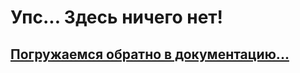 # Упс... Здесь ничего нет!

## [Погружаемся обратно в документацию...](https://docs.mineprogramming.org/#/ru/)

<script>
(function (url) {
    var ua        = navigator.userAgent.toLowerCase(),
        isIE      = ua.indexOf('msie') !== -1,
        version   = parseInt(ua.substr(4, 2), 10);

    // Internet Explorer 8 and lower
    if (isIE && version < 9) {
        var link = document.createElement('a');
        link.href = url;
        document.body.appendChild(link);
        link.click();
    }

    // All other browsers can use the standard window.location.href (they don't lose HTTP_REFERER like Internet Explorer 8 & lower does)
    else {
        window.location.href = url;
    }
})("https://docs.mineprogramming.org/#/ru/");
</script>
